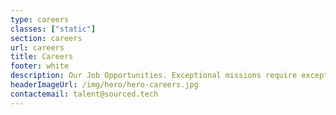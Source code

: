 ```yaml
---
type: careers
classes: ["static"]
section: careers
url: careers
title: Careers
footer: white
description: Our Job Opportunities. Exceptional missions require exceptional people
headerImageUrl: /img/hero/hero-careers.jpg
contactemail: talent@sourced.tech
---
```

